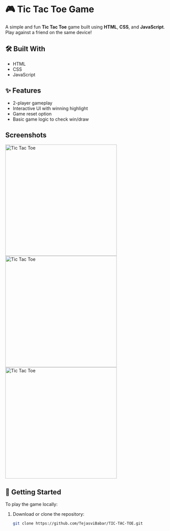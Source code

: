 # 🎮 Tic Tac Toe Game

A simple and fun **Tic Tac Toe** game built using **HTML**, **CSS**, and **JavaScript**. Play against a friend on the same device!

## 🛠️ Built With

- HTML
- CSS
- JavaScript

## ✨ Features

- 2-player gameplay
- Interactive UI with winning highlight
- Game reset option
- Basic game logic to check win/draw

## Screenshots
<img src="screenshot1.png" alt="Tic Tac Toe" width="350"/> <br>
<img src="screenshot2.png" alt="Tic Tac Toe" width="350"/> <br>
<img src="screenshot3.png" alt="Tic Tac Toe" width="350"/> <br>

## 🚀 Getting Started

To play the game locally:

1. Download or clone the repository:
   ```bash
   git clone https://github.com/TejasviBabar/TIC-TAC-TOE.git
